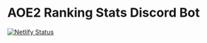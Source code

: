 # AOE2 Ranking Stats Discord Bot
[![Netlify Status](https://api.netlify.com/api/v1/badges/fe6e7b45-7dcc-4a4e-b310-c36d8e5780d9/deploy-status)](https://app.netlify.com/sites/sad-poitras-7f8d09/deploys)
